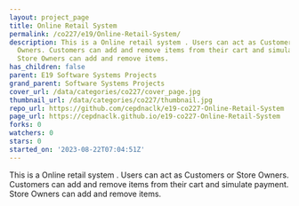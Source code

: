 ```yaml
---
layout: project_page
title: Online Retail System
permalink: /co227/e19/Online-Retail-System/
description: This is a Online retail system . Users can act as Customers or Store
  Owners. Customers can add and remove items from their cart and simulate payment.
  Store Owners can add and remove items.
has_children: false
parent: E19 Software Systems Projects
grand_parent: Software Systems Projects
cover_url: /data/categories/co227/cover_page.jpg
thumbnail_url: /data/categories/co227/thumbnail.jpg
repo_url: https://github.com/cepdnaclk/e19-co227-Online-Retail-System
page_url: https://cepdnaclk.github.io/e19-co227-Online-Retail-System
forks: 0
watchers: 0
stars: 0
started_on: '2023-08-22T07:04:51Z'
---
```


This is a Online retail system . Users can act as Customers or Store Owners. Customers can add and remove items from their cart and simulate payment. Store Owners can add and remove items.
